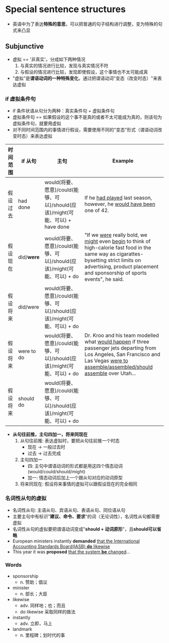 # Special sentence structures

- 英语中为了表达**特殊的意思**，可以把普通的句子结构进行调整，变为特殊的句式来凸显

## Subjunctive

- 虚拟 == '非真实'。分成如下两种情况
    1. 与真实的情况进行比较，发现与真实情况不符
    2. 与假设的情况进行比较，发现即使假设，这个事情也不太可能成真
- "虚拟"是**谓语动词的一种特殊变化**，通过把谓语动词"变态（改变时态）"来表达虚拟

### if 虚拟条件句

- if 条件状语从句分为两种：真实条件句 + 虚拟条件句
- 虚拟条件句 == 如果假设的这个事不是真的或者不太可能成为真的，则该句为虚拟条件句，就要用虚拟
- 对不同时间范围内的事情进行假设，需要使用不同的"变态"形式（谓语动词改变时态）来表达虚拟

| 时间范围 | if 从句        | 主句                                                            | Example                                                                                                                                                                                                                                              | 
|------|--------------|---------------------------------------------------------------|------------------------------------------------------------------------------------------------------------------------------------------------------------------------------------------------------------------------------------------------------|
| 假设过去 | had done     | would(将要、愿意)/could(能够、可以)/should(应该)/might(可能、可以) + have done | If he <ins>had played</ins> last season, however, he <ins>would have been</ins> one of 42.                                                                                                                                                           |
| 假设现在 | did/**were** | would(将要、愿意)/could(能够、可以)/should(应该)/might(可能、可以) + do        | "If we <ins>were</ins> really bold, we <ins>might</ins> even <ins>begin</ins> to think of high-calorie fast food in the same way as cigarattes-bysetting strict limits on advertising, product placement and sponsorship of sports events", he said. |
| 假设将来 | did/were     | would(将要、愿意)/could(能够、可以)/should(应该)/might(可能、可以) + do        |                                                                                                                                                                                                                                                      |
| 假设将来 | were to do   | would(将要、愿意)/could(能够、可以)/should(应该)/might(可能、可以) + do        | Dr. Kroo and his team modelled what <ins>would happen</ins> if three passenger jets departing from Los Angeles, San Francisco and Las Vegas <ins>were to assemble/assembled/should assemble</ins> over Utah...                                       |
| 假设将来 | should do    | would(将要、愿意)/could(能够、可以)/should(应该)/might(可能、可以) + do        |                                                                                                                                                                                                                                                      |

- **从句往前推，主句四加一，将来同现在**
    1. 从句往前推: 表达虚拟时，要把从句往前推一个时态
        - 现在 -> 一般过去时
        - 过去 -> 过去完成
    2. 主句四加一
        - 四: 主句中谓语动词的形式都是用这四个情态动词(would/could/should/might)
        - 加一: 情态动词后加上一个跟从句对应的动词原型
    3. 将来同现在: 假设将来事情的虚拟可以跟假设现在的完全相同

### 名词性从句的虚拟

- 名词性从句: 主语从句、宾语从句、表语从句、同位语从句
- 主要主句中有标识"**建议、命令、要求**"的词（无论词性），名词性从句都需要虚拟
- 名词性从句的虚拟要把谓语动词变成"**should + 动词原形**"，且**should可以省略**
- European ministers instantly **demanded** <ins>that the International Accounting Standards Board(IASB) **do**
  likewise</ins>
- This year it was **proposed** <ins>that the system **be** changed</ins>...

### Words

- sponsorship
    - n. 赞助；倡议
- minister
    - n. 部长；大臣
- likewise
    - adv. 同样地；也；而且
    - do likewise 采取同样的做法
- instantly
    - adv. 立即，马上
- landmark
    - n. 里程碑；划时代的事
